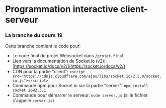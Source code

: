 # Programmation interactive client-serveur
### La branche du cours 19

Cette branche contient le code pour:
- Le code final du projet Websocket dans `/projet-final`
- Lien vers la documentation de Socket.io (v2): [https://socket.io/docs/v2/](https://socket.io/docs/v2/)
- CDN pour la partie "client": `<script src="https://cdnjs.cloudflare.com/ajax/libs/socket.io/2.3.0/socket.io.js"></script>`
- Commande npm pour Socket.io sur la partie "server": `npm install socket.io@2.3.1`
- Commande pour démarrer le serveur: `node server.js` (si le fichier s'appelle `server.js`)
